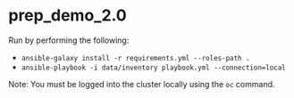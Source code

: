 # prep_demo_2.0

Run by performing the following:
* `ansible-galaxy install -r requirements.yml --roles-path .`
* `ansible-playbook -i data/inventory playbook.yml --connection=local`

Note:
You must be logged into the cluster locally using the `oc` command.